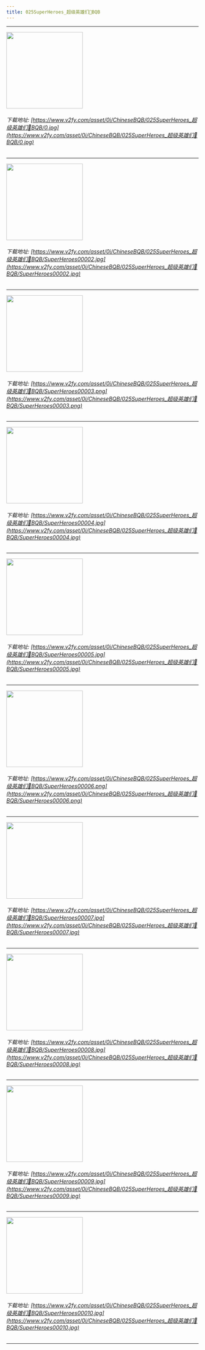 ```yaml
---
title: 025SuperHeroes_超级英雄们👤BQB
---
```


------

<!-- more -->

<img height='200px' style='height:200px;'  src='https://www.v2fy.com/asset/0i/ChineseBQB/025SuperHeroes_超级英雄们👤BQB/0.jpg' data-original='https://www.v2fy.com/asset/0i/ChineseBQB/025SuperHeroes_超级英雄们👤BQB/0.jpg' /><br/><h6>下载地址: [https://www.v2fy.com/asset/0i/ChineseBQB/025SuperHeroes_超级英雄们👤BQB/0.jpg](https://www.v2fy.com/asset/0i/ChineseBQB/025SuperHeroes_超级英雄们👤BQB/0.jpg)</h6><hr/><img height='200px' style='height:200px;'  src='https://www.v2fy.com/asset/0i/ChineseBQB/025SuperHeroes_超级英雄们👤BQB/SuperHeroes00002.jpg' data-original='https://www.v2fy.com/asset/0i/ChineseBQB/025SuperHeroes_超级英雄们👤BQB/SuperHeroes00002.jpg' /><br/><h6>下载地址: [https://www.v2fy.com/asset/0i/ChineseBQB/025SuperHeroes_超级英雄们👤BQB/SuperHeroes00002.jpg](https://www.v2fy.com/asset/0i/ChineseBQB/025SuperHeroes_超级英雄们👤BQB/SuperHeroes00002.jpg)</h6><hr/><img height='200px' style='height:200px;'  src='https://www.v2fy.com/asset/0i/ChineseBQB/025SuperHeroes_超级英雄们👤BQB/SuperHeroes00003.png' data-original='https://www.v2fy.com/asset/0i/ChineseBQB/025SuperHeroes_超级英雄们👤BQB/SuperHeroes00003.png' /><br/><h6>下载地址: [https://www.v2fy.com/asset/0i/ChineseBQB/025SuperHeroes_超级英雄们👤BQB/SuperHeroes00003.png](https://www.v2fy.com/asset/0i/ChineseBQB/025SuperHeroes_超级英雄们👤BQB/SuperHeroes00003.png)</h6><hr/><img height='200px' style='height:200px;'  src='https://www.v2fy.com/asset/0i/ChineseBQB/025SuperHeroes_超级英雄们👤BQB/SuperHeroes00004.jpg' data-original='https://www.v2fy.com/asset/0i/ChineseBQB/025SuperHeroes_超级英雄们👤BQB/SuperHeroes00004.jpg' /><br/><h6>下载地址: [https://www.v2fy.com/asset/0i/ChineseBQB/025SuperHeroes_超级英雄们👤BQB/SuperHeroes00004.jpg](https://www.v2fy.com/asset/0i/ChineseBQB/025SuperHeroes_超级英雄们👤BQB/SuperHeroes00004.jpg)</h6><hr/><img height='200px' style='height:200px;'  src='https://www.v2fy.com/asset/0i/ChineseBQB/025SuperHeroes_超级英雄们👤BQB/SuperHeroes00005.jpg' data-original='https://www.v2fy.com/asset/0i/ChineseBQB/025SuperHeroes_超级英雄们👤BQB/SuperHeroes00005.jpg' /><br/><h6>下载地址: [https://www.v2fy.com/asset/0i/ChineseBQB/025SuperHeroes_超级英雄们👤BQB/SuperHeroes00005.jpg](https://www.v2fy.com/asset/0i/ChineseBQB/025SuperHeroes_超级英雄们👤BQB/SuperHeroes00005.jpg)</h6><hr/><img height='200px' style='height:200px;'  src='https://www.v2fy.com/asset/0i/ChineseBQB/025SuperHeroes_超级英雄们👤BQB/SuperHeroes00006.png' data-original='https://www.v2fy.com/asset/0i/ChineseBQB/025SuperHeroes_超级英雄们👤BQB/SuperHeroes00006.png' /><br/><h6>下载地址: [https://www.v2fy.com/asset/0i/ChineseBQB/025SuperHeroes_超级英雄们👤BQB/SuperHeroes00006.png](https://www.v2fy.com/asset/0i/ChineseBQB/025SuperHeroes_超级英雄们👤BQB/SuperHeroes00006.png)</h6><hr/><img height='200px' style='height:200px;'  src='https://www.v2fy.com/asset/0i/ChineseBQB/025SuperHeroes_超级英雄们👤BQB/SuperHeroes00007.jpg' data-original='https://www.v2fy.com/asset/0i/ChineseBQB/025SuperHeroes_超级英雄们👤BQB/SuperHeroes00007.jpg' /><br/><h6>下载地址: [https://www.v2fy.com/asset/0i/ChineseBQB/025SuperHeroes_超级英雄们👤BQB/SuperHeroes00007.jpg](https://www.v2fy.com/asset/0i/ChineseBQB/025SuperHeroes_超级英雄们👤BQB/SuperHeroes00007.jpg)</h6><hr/><img height='200px' style='height:200px;'  src='https://www.v2fy.com/asset/0i/ChineseBQB/025SuperHeroes_超级英雄们👤BQB/SuperHeroes00008.jpg' data-original='https://www.v2fy.com/asset/0i/ChineseBQB/025SuperHeroes_超级英雄们👤BQB/SuperHeroes00008.jpg' /><br/><h6>下载地址: [https://www.v2fy.com/asset/0i/ChineseBQB/025SuperHeroes_超级英雄们👤BQB/SuperHeroes00008.jpg](https://www.v2fy.com/asset/0i/ChineseBQB/025SuperHeroes_超级英雄们👤BQB/SuperHeroes00008.jpg)</h6><hr/><img height='200px' style='height:200px;'  src='https://www.v2fy.com/asset/0i/ChineseBQB/025SuperHeroes_超级英雄们👤BQB/SuperHeroes00009.jpg' data-original='https://www.v2fy.com/asset/0i/ChineseBQB/025SuperHeroes_超级英雄们👤BQB/SuperHeroes00009.jpg' /><br/><h6>下载地址: [https://www.v2fy.com/asset/0i/ChineseBQB/025SuperHeroes_超级英雄们👤BQB/SuperHeroes00009.jpg](https://www.v2fy.com/asset/0i/ChineseBQB/025SuperHeroes_超级英雄们👤BQB/SuperHeroes00009.jpg)</h6><hr/><img height='200px' style='height:200px;'  src='https://www.v2fy.com/asset/0i/ChineseBQB/025SuperHeroes_超级英雄们👤BQB/SuperHeroes00010.jpg' data-original='https://www.v2fy.com/asset/0i/ChineseBQB/025SuperHeroes_超级英雄们👤BQB/SuperHeroes00010.jpg' /><br/><h6>下载地址: [https://www.v2fy.com/asset/0i/ChineseBQB/025SuperHeroes_超级英雄们👤BQB/SuperHeroes00010.jpg](https://www.v2fy.com/asset/0i/ChineseBQB/025SuperHeroes_超级英雄们👤BQB/SuperHeroes00010.jpg)</h6><hr/>